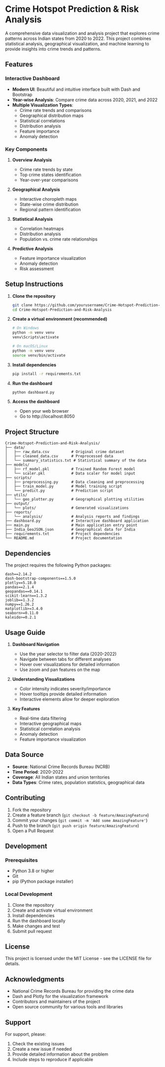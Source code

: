 # Crime Hotspot Prediction & Risk Analysis

A comprehensive data visualization and analysis project that explores crime patterns across Indian states from 2020 to 2022. This project combines statistical analysis, geographical visualization, and machine learning to provide insights into crime trends and patterns.

## Features

### Interactive Dashboard
- **Modern UI**: Beautiful and intuitive interface built with Dash and Bootstrap
- **Year-wise Analysis**: Compare crime data across 2020, 2021, and 2022
- **Multiple Visualization Types**:
  - Crime rate trends and comparisons
  - Geographical distribution maps
  - Statistical correlations
  - Distribution analysis
  - Feature importance
  - Anomaly detection

### Key Components
1. **Overview Analysis**
   - Crime rate trends by state
   - Top crime states identification
   - Year-over-year comparisons

2. **Geographical Analysis**
   - Interactive choropleth maps
   - State-wise crime distribution
   - Regional pattern identification

3. **Statistical Analysis**
   - Correlation heatmaps
   - Distribution analysis
   - Population vs. crime rate relationships

4. **Predictive Analysis**
   - Feature importance visualization
   - Anomaly detection
   - Risk assessment

## Setup Instructions

1. **Clone the repository**
   ```bash
   git clone https://github.com/yourusername/Crime-Hotspot-Prediction-and-Risk-Analysis.git
   cd Crime-Hotspot-Prediction-and-Risk-Analysis
   ```

2. **Create a virtual environment (recommended)**
   ```bash
   # On Windows
   python -m venv venv
   venv\Scripts\activate

   # On macOS/Linux
   python -m venv venv
   source venv/bin/activate
   ```

3. **Install dependencies**
   ```bash
   pip install -r requirements.txt
   ```

4. **Run the dashboard**
   ```bash
   python dashboard.py
   ```

5. **Access the dashboard**
   - Open your web browser
   - Go to http://localhost:8050

## Project Structure

```
Crime-Hotspot-Prediction-and-Risk-Analysis/
├── data/
│   ├── raw_data.csv          # Original crime dataset
│   ├── cleaned_data.csv      # Preprocessed data
│   └── summary_statistics.txt # Statistical summary of the data
├── models/
│   ├── rf_model.pkl          # Trained Random Forest model
│   └── scaler.pkl            # Data scaler for model input
├── scripts/
│   ├── preprocessing.py      # Data cleaning and preprocessing
│   ├── train_model.py        # Model training script
│   └── predict.py            # Prediction script
├── utils/
│   └── geo_plotter.py        # Geographical plotting utilities
├── output/
│   └── plots/                # Generated visualizations
├── reports/
│   └── analysis/             # Analysis reports and findings
├── dashboard.py              # Interactive dashboard application
├── main.py                   # Main application entry point
├── India_GeoJSON.json        # Geographical data for India
├── requirements.txt          # Project dependencies
└── README.md                 # Project documentation
```

## Dependencies

The project requires the following Python packages:

```
dash==2.14.2
dash-bootstrap-components==1.5.0
plotly==5.18.0
pandas==2.1.4
geopandas==0.14.1
scikit-learn==1.3.2
joblib==1.3.2
numpy==1.26.2
matplotlib>=3.4.0
seaborn>=0.11.0
kaleido>=0.2.1
```

## Usage Guide

1. **Dashboard Navigation**
   - Use the year selector to filter data (2020-2022)
   - Navigate between tabs for different analyses
   - Hover over visualizations for detailed information
   - Use zoom and pan features on the map

2. **Understanding Visualizations**
   - Color intensity indicates severity/importance
   - Hover tooltips provide detailed information
   - Interactive elements allow for deeper exploration

3. **Key Features**
   - Real-time data filtering
   - Interactive geographical maps
   - Statistical correlation analysis
   - Anomaly detection
   - Feature importance visualization

## Data Source

- **Source**: National Crime Records Bureau (NCRB)
- **Time Period**: 2020-2022
- **Coverage**: All Indian states and union territories
- **Data Types**: Crime rates, population statistics, geographical data

## Contributing

1. Fork the repository
2. Create a feature branch (`git checkout -b feature/AmazingFeature`)
3. Commit your changes (`git commit -m 'Add some AmazingFeature'`)
4. Push to the branch (`git push origin feature/AmazingFeature`)
5. Open a Pull Request

## Development

### Prerequisites
- Python 3.8 or higher
- Git
- pip (Python package installer)

### Local Development
1. Clone the repository
2. Create and activate virtual environment
3. Install dependencies
4. Run the dashboard locally
5. Make changes and test
6. Submit pull request

## License

This project is licensed under the MIT License - see the LICENSE file for details.

## Acknowledgments

- National Crime Records Bureau for providing the crime data
- Dash and Plotly for the visualization framework
- Contributors and maintainers of the project
- Open source community for various tools and libraries

## Support

For support, please:
1. Check the existing issues
2. Create a new issue if needed
3. Provide detailed information about the problem
4. Include steps to reproduce if applicable
